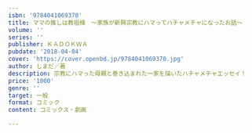 ```yaml
---
isbn: '9784041069370'
title: ママの推しは教祖様　～家族が新興宗教にハマってハチャメチャになったお話～
volume: ''
series: ''
publisher: ＫＡＤＯＫＷＡ
pubdate: '2018-04-04'
cover: 'https://cover.openbd.jp/9784041069370.jpg'
author: しまだ／著
description: 宗教にハマった母親と巻き込まれた一家を描いたハチャメチャエッセイ！
price: '1000'
genre: ''
target: 一般
format: コミック
content: コミックス・劇画

---
```

